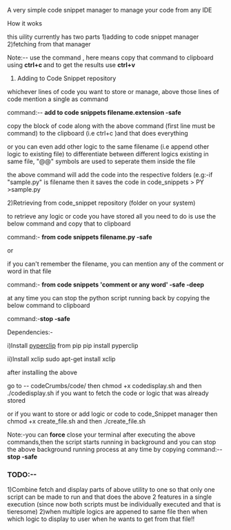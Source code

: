 A very simple code snippet manager to manage your code from any IDE

How it woks

this uility currently has two parts 1)adding to code snippet manager 2)fetching from that manager

Note:-- use the command , here means copy that command to clipboard using <strong>ctrl+c </strong> and to get the results use <strong>ctrl+v</strong>

1) Adding to Code Snippet repository

whichever lines of code you want to store or manage, above those lines of code mention a single as command 
 
 command:-- <strong>add to code snippets filename.extension -safe </strong>
 
copy the block of code along with the above command (first line must be command) to the clipboard (i.e ctrl+c )and that does everything 

or you can even add other logic to the same filename (i.e append other logic to existing file)
  to differentiate between different logics existing in same file, "@@" symbols are used to seperate them inside the file
 


the above command will add the code into the respective folders (e.g:-if "sample.py" is filename then it saves the code in code_snippets > PY >sample.py

<gif>




2)Retrieving from code_snippet repository (folder on your system)

to retrieve any logic or code you have stored all you need to do is use the below command and copy that to clipboard

command:- <strong>from code snippets filename.py -safe</strong>

or

if you can't remember the filename, you can mention any of the comment or word in that file

command:- <strong>from code snippets 'comment or any word' -safe -deep</strong>

<gif>




at any time you can stop the python script running back by copying the below command to clipboard


command:-<strong>stop -safe</strong>




Dependencies:-

  i)Install <a href="https://pypi.python.org/pypi/pyperclip"> pyperclip</a> from pip
  pip install pyperclip
  
  ii)Install xclip
  sudo apt-get install xclip
  
after installing the above 

go to -- codeCrumbs/code/ 
then chmod +x codedisplay.sh and then ./codedisplay.sh  if you want to fetch the code or logic that was already stored

or if you want to store or add logic or code to code_Snippet manager then 
chmod +x create_file.sh and then ./create_file.sh

Note:-you can <strong>force</strong> close your terminal after executing the above commands,then the script starts running in background and you can stop the above background running process at any time by copying command:-- <strong>stop -safe </strong>


<h3>TODO:--</h3>
1)Combine fetch and display parts of above utility to one so that only one script can be made to run and that does the above 2 features in a single execution (since now both scripts must be individually executed and that is tieresome)
2)when multiple logics are appened to same file then when which logic to display to user when he wants to get from that file!!





